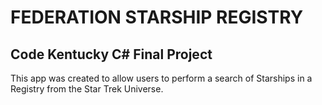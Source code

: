# FEDERATION STARSHIP REGISTRY

## Code Kentucky C# Final Project

This app was created to allow users to perform a search of Starships in a Registry from the Star Trek Universe. 
